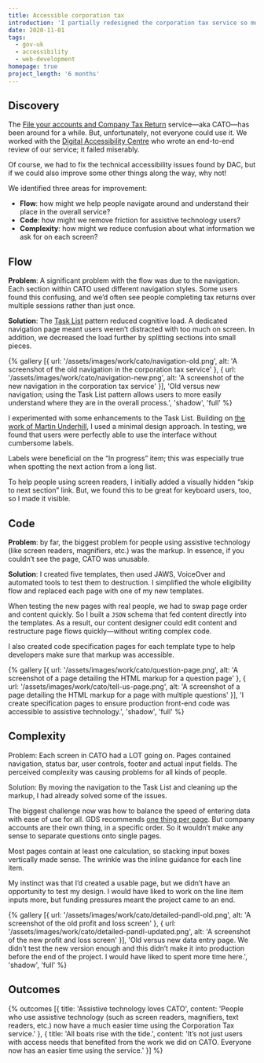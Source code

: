 ```yaml
---
title: Accessible corporation tax
introduction: 'I partially redesigned the corporation tax service so more people could use it.'
date: 2020-11-01
tags:
  - gov-uk
  - accessibility
  - web-development
homepage: true
project_length: '6 months'
---
```

## Discovery

The [File your accounts and Company Tax Return](https://www.gov.uk/file-your-company-accounts-and-tax-return) service—aka CATO—has been around for a while. But, unfortunately, not everyone could use it. We worked with the [Digital Accessibility Centre](http://digitalaccessibilitycentre.org/) who wrote an end-to-end review of our service; it failed miserably.

Of course, we had to fix the technical accessibility issues found by DAC, but if we could also improve some other things along the way, why not!

We identified three areas for improvement:

* **Flow**: how might we help people navigate around and understand their place in the overall service?
* **Code**: how might we remove friction for assistive technology users?
* **Complexity**: how might we reduce confusion about what information we ask for on each screen?

## Flow

**Problem**: A significant problem with the flow was due to the navigation. Each section within CATO used different navigation styles. Some users found this confusing, and we’d often see people completing tax returns over multiple sessions rather than just once.

**Solution**: The [Task List](https://design-system.service.gov.uk/patterns/task-list-pages/) pattern reduced cognitive load. A dedicated navigation page meant users weren’t distracted with too much on screen. In addition, we decreased the load further by splitting sections into small pieces.

{% gallery [{
  url: '/assets/images/work/cato/navigation-old.png',
  alt: 'A screenshot of the old navigation in the corporation tax service'
}, {
  url: '/assets/images/work/cato/navigation-new.png',
  alt: 'A screenshot of the new navigation in the corporation tax service'
}], 
'Old versus new navigation; using the Task List pattern allows users to more easily understand where they are in the overall process.', 
'shadow', 
'full' 
%}

I experimented with some enhancements to the Task List. Building on [the work of Martin Underhill](https://www.tempertemper.net/portfolio/a-minimal-task-list-pattern-for-govuk), I used a minimal design approach. In testing, we found that users were perfectly able to use the interface without cumbersome labels. 

Labels were beneficial on the “In progress” item; this was especially true when spotting the next action from a long list. 

To help people using screen readers, I initially added a visually hidden “skip to next section” link. But, we found this to be great for keyboard users, too, so I made it visible.

## Code
**Problem**: by far, the biggest problem for people using assistive technology (like screen readers, magnifiers, etc.) was the markup. In essence, if you couldn’t see the page, CATO was unusable.

**Solution**: I created five templates, then used JAWS, VoiceOver and automated tools to test them to destruction. I simplified the whole eligibility flow and replaced each page with one of my new templates.

When testing the new pages with real people, we had to swap page order and content quickly. So I built a `JSON` schema that fed content directly into the templates. As a result, our content designer could edit content and restructure page flows quickly—without writing complex code.

I also created code specification pages for each template type to help developers make sure that markup was accessible. 

{% gallery [{
  url: '/assets/images/work/cato/question-page.png',
  alt: 'A screenshot of a page detailing the HTML markup for a question page'
}, {
  url: '/assets/images/work/cato/tell-us-page.png',
  alt: 'A screenshot of a page detailing the HTML markup for a page with multiple questions'
}], 
'I create specification pages to ensure production front-end code was accessible to assistive technology.', 
'shadow', 
'full' 
%}

## Complexity
Problem: Each screen in CATO had a LOT going on. Pages contained navigation, status bar, user controls, footer and actual input fields. The perceived complexity was causing problems for all kinds of people.

Solution: By moving the navigation to the Task List and cleaning up the markup, I had already solved some of the issues. 

The biggest challenge now was how to balance the speed of entering data with ease of use for all. GDS recommends [one thing per page](https://www.gov.uk/service-manual/design/form-structure#start-with-one-thing-per-page). But company accounts are their own thing, in a specific order. So it wouldn’t make any sense to separate questions onto single pages.

Most pages contain at least one calculation, so stacking input boxes vertically made sense. The wrinkle was the inline guidance for each line item. 

My instinct was that I’d created a usable page, but we didn’t have an opportunity to test my design. I would have liked to work on the line item inputs more, but funding pressures meant the project came to an end.

{% gallery [{
  url: '/assets/images/work/cato/detailed-pandl-old.png',
  alt: 'A screenshot of the old profit and loss screen'
}, {
  url: '/assets/images/work/cato/detailed-pandl-updated.png',
  alt: 'A screenshot of the new profit and loss screen'
}], 
'Old versus new data entry page. We didn’t test the new version enough and this didn’t make it into production before the end of the project. I would have liked to spent more time here.', 
'shadow', 
'full' 
%}

## Outcomes
{% outcomes [{
  title: 'Assistive technology loves CATO',
  content: 'People who use assistive technology (such as screen readers, magnifiers, text readers, etc.) now have a much easier time using the Corporation Tax service.'
}, {
  title: 'All boats rise with the tide.',
  content: 'It’s not just users with access needs that benefited from the work we did on CATO. Everyone now has an easier time using the service.'
}] %}
